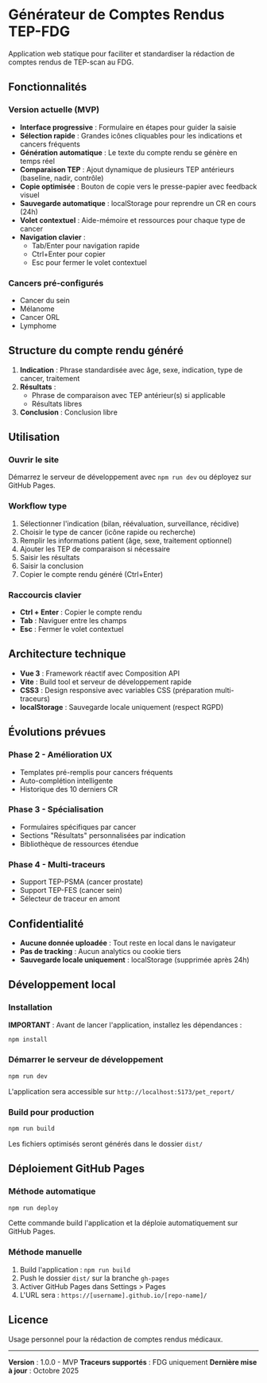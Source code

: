# Générateur de Comptes Rendus TEP-FDG

Application web statique pour faciliter et standardiser la rédaction de comptes rendus de TEP-scan au FDG.

## Fonctionnalités

### Version actuelle (MVP)

- **Interface progressive** : Formulaire en étapes pour guider la saisie
- **Sélection rapide** : Grandes icônes cliquables pour les indications et cancers fréquents
- **Génération automatique** : Le texte du compte rendu se génère en temps réel
- **Comparaison TEP** : Ajout dynamique de plusieurs TEP antérieurs (baseline, nadir, contrôle)
- **Copie optimisée** : Bouton de copie vers le presse-papier avec feedback visuel
- **Sauvegarde automatique** : localStorage pour reprendre un CR en cours (24h)
- **Volet contextuel** : Aide-mémoire et ressources pour chaque type de cancer
- **Navigation clavier** :
  - Tab/Enter pour navigation rapide
  - Ctrl+Enter pour copier
  - Esc pour fermer le volet contextuel

### Cancers pré-configurés

- Cancer du sein
- Mélanome
- Cancer ORL
- Lymphome

## Structure du compte rendu généré

1. **Indication** : Phrase standardisée avec âge, sexe, indication, type de cancer, traitement
2. **Résultats** :
   - Phrase de comparaison avec TEP antérieur(s) si applicable
   - Résultats libres
3. **Conclusion** : Conclusion libre

## Utilisation

### Ouvrir le site

Démarrez le serveur de développement avec `npm run dev` ou déployez sur GitHub Pages.

### Workflow type

1. Sélectionner l'indication (bilan, réévaluation, surveillance, récidive)
2. Choisir le type de cancer (icône rapide ou recherche)
3. Remplir les informations patient (âge, sexe, traitement optionnel)
4. Ajouter les TEP de comparaison si nécessaire
5. Saisir les résultats
6. Saisir la conclusion
7. Copier le compte rendu généré (Ctrl+Enter)

### Raccourcis clavier

- **Ctrl + Enter** : Copier le compte rendu
- **Tab** : Naviguer entre les champs
- **Esc** : Fermer le volet contextuel

## Architecture technique

- **Vue 3** : Framework réactif avec Composition API
- **Vite** : Build tool et serveur de développement rapide
- **CSS3** : Design responsive avec variables CSS (préparation multi-traceurs)
- **localStorage** : Sauvegarde locale uniquement (respect RGPD)

## Évolutions prévues

### Phase 2 - Amélioration UX
- Templates pré-remplis pour cancers fréquents
- Auto-complétion intelligente
- Historique des 10 derniers CR

### Phase 3 - Spécialisation
- Formulaires spécifiques par cancer
- Sections "Résultats" personnalisées par indication
- Bibliothèque de ressources étendue

### Phase 4 - Multi-traceurs
- Support TEP-PSMA (cancer prostate)
- Support TEP-FES (cancer sein)
- Sélecteur de traceur en amont

## Confidentialité

- **Aucune donnée uploadée** : Tout reste en local dans le navigateur
- **Pas de tracking** : Aucun analytics ou cookie tiers
- **Sauvegarde locale uniquement** : localStorage (supprimée après 24h)

## Développement local

### Installation

**IMPORTANT** : Avant de lancer l'application, installez les dépendances :

```bash
npm install
```

### Démarrer le serveur de développement

```bash
npm run dev
```

L'application sera accessible sur `http://localhost:5173/pet_report/`

### Build pour production

```bash
npm run build
```

Les fichiers optimisés seront générés dans le dossier `dist/`

## Déploiement GitHub Pages

### Méthode automatique

```bash
npm run deploy
```

Cette commande build l'application et la déploie automatiquement sur GitHub Pages.

### Méthode manuelle

1. Build l'application : `npm run build`
2. Push le dossier `dist/` sur la branche `gh-pages`
3. Activer GitHub Pages dans Settings > Pages
4. L'URL sera : `https://[username].github.io/[repo-name]/`

## Licence

Usage personnel pour la rédaction de comptes rendus médicaux.

---

**Version** : 1.0.0 - MVP
**Traceurs supportés** : FDG uniquement
**Dernière mise à jour** : Octobre 2025
